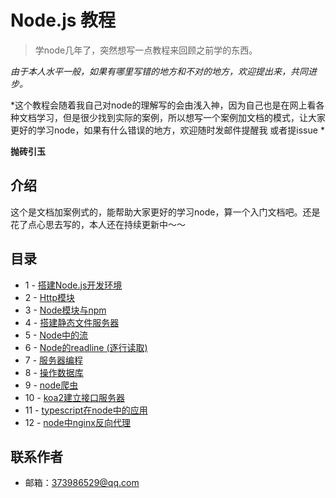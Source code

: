 # Node.js 教程

> 学node几年了，突然想写一点教程来回顾之前学的东西。

*由于本人水平一般，如果有哪里写错的地方和不对的地方，欢迎提出来，共同进步。*  

*这个教程会随着我自己对node的理解写的会由浅入神，因为自己也是在网上看各种文档学习，但是很少找到实际的案例，所以想写一个案例加文档的模式，让大家更好的学习node，如果有什么错误的地方，欢迎随时发邮件提醒我 或者提issue *  

**抛砖引玉**

## 介绍

这个是文档加案例式的，能帮助大家更好的学习node，算一个入门文档吧。还是花了点心思去写的，本人还在持续更新中～～

## 目录

- 1 - [搭建Node.js开发环境](/lesson1)
- 2 - [Http模块](/lesson2)
- 3 - [Node模块与npm](/lesson3)
- 4 - [搭建静态文件服务器](/lesson4)
- 5 - [Node中的流](/lesson5)
- 6 - [Node的readline (逐行读取)](/lesson6)
- 7 - [服务器编程](/lesson7)
- 8 - [操作数据库](/lesson8)
- 9 - [node爬虫](/lesson9)
- 10 - [koa2建立接口服务器](/lesson10)
- 11 - [typescript在node中的应用](/lesson11)
- 12 - [node中nginx反向代理](/lesson12)

## 联系作者

- 邮箱：[373986529@qq.com](mailto:373986529@qq.com)


